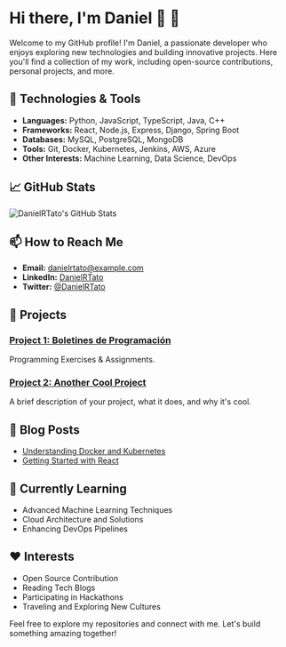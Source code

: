  # Hi there, I'm Daniel 👋 :raising_hand:

Welcome to my GitHub profile! I'm Daniel, a passionate developer who enjoys exploring new technologies and building innovative projects. Here you'll find a collection of my work, including open-source contributions, personal projects, and more.

## 🔧 Technologies & Tools

- **Languages:** Python, JavaScript, TypeScript, Java, C++
- **Frameworks:** React, Node.js, Express, Django, Spring Boot
- **Databases:** MySQL, PostgreSQL, MongoDB
- **Tools:** Git, Docker, Kubernetes, Jenkins, AWS, Azure
- **Other Interests:** Machine Learning, Data Science, DevOps

## 📈 GitHub Stats

![DanielRTato's GitHub Stats](https://github-readme-stats.vercel.app/api?username=DanielRTato&show_icons=true&theme=radical)

## 📫 How to Reach Me

- **Email:** danielrtato@example.com
- **LinkedIn:** [DanielRTato](https://www.linkedin.com/in/danielrtato/)
- **Twitter:** [@DanielRTato](https://twitter.com/DanielRTato)

## 🚀 Projects

### [Project 1: Boletines de Programación]([https://github.com/DanielRTato/awesome-project](https://github.com/DanielRTato/Programacion))
Programming Exercises & Assignments.

### [Project 2: Another Cool Project](https://github.com/DanielRTato/another-cool-project)
A brief description of your project, what it does, and why it's cool.

## 📝 Blog Posts

- [Understanding Docker and Kubernetes](https://medium.com/@danielrtato/understanding-docker-and-kubernetes-12345678)
- [Getting Started with React](https://medium.com/@danielrtato/getting-started-with-react-23456789)

## 🌱 Currently Learning

- Advanced Machine Learning Techniques
- Cloud Architecture and Solutions
- Enhancing DevOps Pipelines

## ❤️ Interests

- Open Source Contribution
- Reading Tech Blogs
- Participating in Hackathons
- Traveling and Exploring New Cultures

Feel free to explore my repositories and connect with me. Let's build something amazing together!
